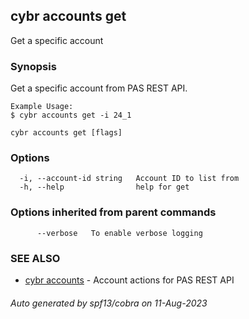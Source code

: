 ## cybr accounts get

Get a specific account

### Synopsis

Get a specific account from PAS REST API.
	
	Example Usage:
	$ cybr accounts get -i 24_1

```
cybr accounts get [flags]
```

### Options

```
  -i, --account-id string   Account ID to list from
  -h, --help                help for get
```

### Options inherited from parent commands

```
      --verbose   To enable verbose logging
```

### SEE ALSO

* [cybr accounts](cybr_accounts.md)	 - Account actions for PAS REST API

###### Auto generated by spf13/cobra on 11-Aug-2023
